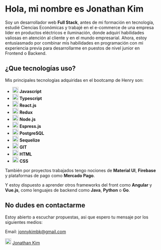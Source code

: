 # Hola, mi nombre es Jonathan Kim

<p>
    Soy un desarrollador web <b>Full Stack</b>, antes de mi formación en tecnología, estudié Ciencias Económicas y trabajé en el e-commerce de una empresa líder en productos eléctricos e iluminación, donde adquirí habilidades valiosas en atención al cliente y en el mundo empresarial. Ahora, estoy entusiasmado por combinar mis habilidades en programación con mi experiencia previa para desarrollarme en puestos de nivel junior en Frontend o Backend.
</p>

## ¿Que tecnologías uso?

<p>
    Mis principales tecnologías adquiridas en el bootcamp de Henry son:
</p>
<ul>
    <li>
    <img src="https://cdn-icons-png.flaticon.com/512/5968/5968292.png" width="20" height="20">
    <b> Javascript</b> </li>
    <li>
    <img src="https://cdn-icons-png.flaticon.com/512/5968/5968381.png" width="20" height="20">
    <b> Typescript</b> </li>
    <li>
    <img src="https://cdn-icons-png.flaticon.com/512/1126/1126012.png" width="20" height="20">
    <b> React.js</b></li>
    <li>
    <img src="https://raw.githubusercontent.com/reduxjs/redux/master/logo/logo.png" width="20" height="20">
    <b> Redux</b></li>
    <li>
    <img src="https://cdn-icons-png.flaticon.com/512/919/919825.png" width="20" height="20">
    <b> Node.js</b></li>
    <li>
    <img src="https://w7.pngwing.com/pngs/925/447/png-transparent-express-js-node-js-javascript-mongodb-node-js-text-trademark-logo.png" width="20" height="20">
    <b> Espress.js</b></li>
    <li>
    <img src="https://cdn-icons-png.flaticon.com/512/5968/5968342.png" width="20" height="20">
    <b> PostgreSQL</b></li>
    <li>
    <img src="https://seeklogo.com/images/S/sequelize-logo-9A5075DB9F-seeklogo.com.png" width="20" height="20">
    <b> Sequelize</b></li>
    <li>
    <img src="https://git-scm.com/images/logos/downloads/Git-Icon-1788C.png" width="20" height="20">
    <b> GIT</b></li>
    <li>
    <img src="https://cdn-icons-png.flaticon.com/512/174/174854.png" width="20" height="20">
    <b> HTML</b></li>
    <li>
    <img src="https://cdn-icons-png.flaticon.com/512/732/732190.png" width="20" height="20">
    <b> CSS</b></li>
</ul>
<p>
    También por proyectos trabajados tengo nociones de <b>Material UI</b>, <b>Firebase</b> y plataformas de pago como <b>Mercado Pago</b>.
</p>
<p>
    Y estoy dispuesto a aprender otros frameworks del front como <b>Angular</b> y <b>Vue.js</b>, como lenguajes de backend como <b>Java</b>, <b>Python</b> o <b>Go</b>.
</p>

## No dudes en contactarme

Estoy abierto a escuchar propuestas, asi que espero tu mensaje por los siguientes medios:

Email: <a href= "mailto: jonnykimbk@gmail.com">jonnykimbk@gmail.com</a>

<p>
<img src="https://cdn-icons-png.flaticon.com/512/174/174857.png" width="20" height="20"> <a href= "https://www.linkedin.com/in/jonathan-kim-bk/" target="_blank" rel="noopener noreferrer">Jonathan Kim</a>

</p>

<!--
**JONNYKIMBK/JONNYKIMBK** is a ✨ _special_ ✨ repository because its `README.md` (this file) appears on your GitHub profile.

Here are some ideas to get you started:

- 🔭 I’m currently working on ...
- 🌱 I’m currently learning ...
- 👯 I’m looking to collaborate on ...
- 🤔 I’m looking for help with ...
- 💬 Ask me about ...
- 📫 How to reach me: ...
- 😄 Pronouns: ...
- ⚡ Fun fact: ...
-->
